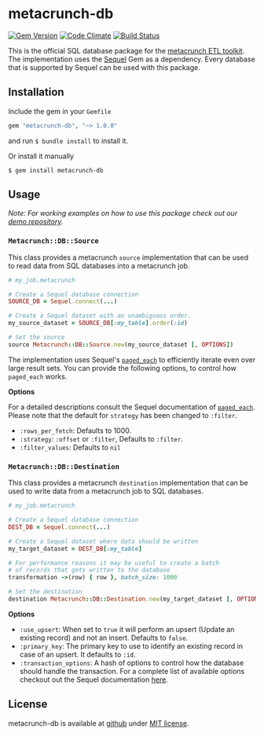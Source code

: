 metacrunch-db
=============

[![Gem Version](https://badge.fury.io/rb/metacrunch-db.svg)](http://badge.fury.io/rb/metacrunch-db)
[![Code Climate](https://codeclimate.com/github/ubpb/metacrunch-db/badges/gpa.svg)](https://codeclimate.com/github/ubpb/metacrunch-db)
[![Build Status](https://travis-ci.org/ubpb/metacrunch-db.svg)](https://travis-ci.org/ubpb/metacrunch-db)

This is the official SQL database package for the [metacrunch ETL toolkit](https://github.com/ubpb/metacrunch). The implementation uses the [Sequel](https://github.com/jeremyevans/sequel) Gem as a dependency. Every database that is supported by Sequel can be used with this package.

Installation
------------

Include the gem in your `Gemfile`

```ruby
gem "metacrunch-db", "~> 1.0.0"
```

and run `$ bundle install` to install it.

Or install it manually

```
$ gem install metacrunch-db
```


Usage
-----

*Note: For working examples on how to use this package check out our [demo repository](https://github.com/ubpb/metacrunch-demo).*

### `Metacrunch::DB::Source`

This class provides a metacrunch `source` implementation that can be used to read data from SQL databases into a metacrunch job.

```ruby
# my_job.metacrunch

# Create a Sequel database connection 
SOURCE_DB = Sequel.connect(...)

# Create a Sequel dataset with an unambiguous order.
my_source_dataset = SOURCE_DB[:my_table].order(:id)

# Set the source
source Metacrunch::DB::Source.new(my_source_dataset [, OPTIONS])
```

The implementation uses Sequel's [`paged_each`](http://www.rubydoc.info/github/jeremyevans/sequel/Sequel%2FDataset%3Apaged_each) to efficiently iterate even over large result sets. You can provide the following options, to control how `paged_each` works.

**Options**

For a detailed descriptions consult the Sequel documentation of [`paged_each`](http://www.rubydoc.info/github/jeremyevans/sequel/Sequel%2FDataset%3Apaged_each). Please note that the default for `strategy` has been changed to `:filter`.

* `:rows_per_fetch`: Defaults to 1000.
* `:strategy`: `:offset` or `:filter`, Defaults to `:filter`.
* `:filter_values`: Defaults to `nil`


### `Metacrunch::DB::Destination`

This class provides a metacrunch `destination` implementation that can be used to write data from a metacrunch job to SQL databases.

```ruby
# my_job.metacrunch

# Create a Sequel database connection 
DEST_DB = Sequel.connect(...)

# Create a Sequel dataset where data should be written
my_target_dataset = DEST_DB[:my_table]

# For performance reasons it may be useful to create a batch
# of records that gets written to the database
transformation ->(row) { row }, batch_size: 1000

# Set the destination
destination Metacrunch::DB::Destination.new(my_target_dataset [, OPTIONS])
```

**Options**

* `:use_upsert`: When set to `true` it will perform an upsert (Update an existing record) and not an insert. Defaults to `false`.
* `:primary_key`: The primary key to use to identify an existing record in case of an upsert. It defaults to `:id`.
* `:transaction_options`: A hash of options to control how the database should handle the transaction. For a complete list of available options checkout out the Sequel documentation [here](http://www.rubydoc.info/github/jeremyevans/sequel/Sequel/Database#transaction-instance_method).

License
-------

metacrunch-db is available at [github](https://github.com/ubpb/metacrunch-db) under [MIT license](https://github.com/ubpb/metacrunch-db/blob/master/License.txt).
